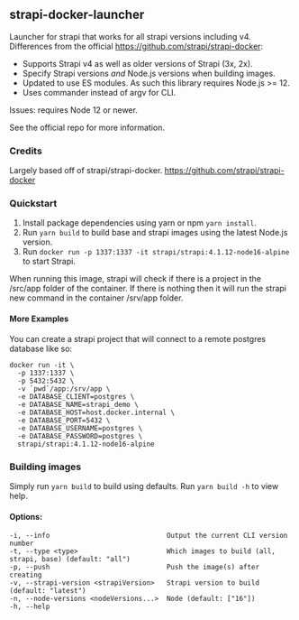 ## strapi-docker-launcher

Launcher for strapi that works for all strapi versions including v4.
Differences from the official https://github.com/strapi/strapi-docker:
- Supports Strapi v4 as well as older versions of Strapi (3x, 2x).
- Specify Strapi versions *and* Node.js versions when building images. 
- Updated to use ES modules. As such this library requires Node.js >= 12.
- Uses commander instead of argv for CLI.

Issues: requires Node 12 or newer.

See the official repo for more information.

### Credits

Largely based off of strapi/strapi-docker.
https://github.com/strapi/strapi-docker

### Quickstart

1) Install package dependencies using yarn or npm `yarn install`.
2) Run `yarn build` to build base and strapi images using the latest Node.js version.
3) Run `docker run -p 1337:1337 -it strapi/strapi:4.1.12-node16-alpine` to start Strapi.

When running this image, strapi will check if there is a project in the /src/app folder of the container. 
If there is nothing then it will run the strapi new command in the container /srv/app folder.

#### More Examples

You can create a strapi project that will connect to a remote postgres database like so:

```shell
docker run -it \
  -p 1337:1337 \
  -p 5432:5432 \
  -v `pwd`/app:/srv/app \
  -e DATABASE_CLIENT=postgres \
  -e DATABASE_NAME=strapi_demo \
  -e DATABASE_HOST=host.docker.internal \
  -e DATABASE_PORT=5432 \
  -e DATABASE_USERNAME=postgres \
  -e DATABASE_PASSWORD=postgres \
  strapi/strapi:4.1.12-node16-alpine
```

### Building images

Simply run `yarn build` to build using defaults. Run `yarn build -h` to view help.

#### Options:
```
-i, --info                             Output the current CLI version number
-t, --type <type>                      Which images to build (all, strapi, base) (default: "all")
-p, --push                             Push the image(s) after creating
-v, --strapi-version <strapiVersion>   Strapi version to build (default: "latest")
-n, --node-versions <nodeVersions...>  Node (default: ["16"])
-h, --help
```
